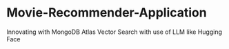 # Movie-Recommender-Application
Innovating with MongoDB Atlas Vector Search with use of LLM like Hugging Face 
